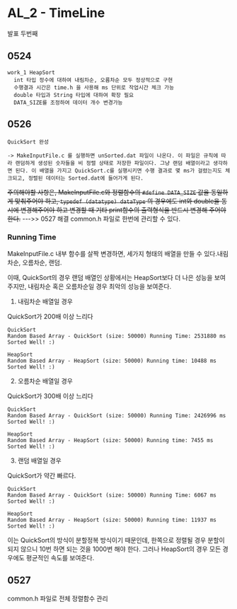 # AL_2 - TimeLine

발표 두번째

## 0524

```
work_1 HeapSort
  int 타입 정수에 대하여 내림차순, 오름차순 모두 정상적으로 구현
  수행결과 시간은 time.h 을 사용해 ms 단위로 작업시간 체크 가능
  double 타입과 String 타입에 대하여 확장 필요
  DATA_SIZE를 조정하여 데이터 개수 변경가능
```

## 0526

```
QuickSort 완성

-> MakeInputFile.c 를 실행하면 unSorted.dat 파일이 나온다. 이 파일은 규칙에 따라 랜덤하게 생성된 숫자들을 비 정렬 상태로 저장한 파일이다. 그냥 랜덤 배열이라고 생각하면 된다. 이 배열을 가지고 QuickSort.c를 실행시키면 수행 결과로 몇 ms가 걸렸는지도 체크되고, 정렬된 데이터는 Sorted.dat에 들어가게 된다.
```

~~주의해야할 사항은, MakeInputFile.c와 정렬함수의 `#define DATA_SIZE` 값을 동일하게 맞춰주어야 하고, `typedef (datatype) dataType` 의 경우에도 int와 double을 동시에 변경해주어야 하고 변경할 때 기타 print함수의 출력형식을 반드시 변경해 주어야 한다.~~
--->> 0527 해결
common.h 파일로 한번에 관리할 수 있다.

### Running Time

MakeInputFile.c 내부 함수를 살짝 변경하면, 세가지 형태의 배열을 만들 수 있다.내림차순, 오름차순, 랜덤.

이때, QuickSort의 경우 랜덤 배열인 상황에서는 HeapSort보다 더 나은 성능을 보여주지만, 내림차순 혹은 오름차순일 경우 최악의 성능을 보여준다.

1. 내림차순 배열일 경우

QuickSort가 200배 이상 느리다

```
QuickSort
Random Based Array - QuickSort (size: 50000) Running Time: 2531880 ms
Sorted Well! :)

HeapSort
Random Based Array - HeapSort (size: 50000) Running time: 10488 ms
Sorted Well! :)
```

2. 오름차순 배열일 경우

QuickSort가 300배 이상 느리다

```
QuickSort
Random Based Array - QuickSort (size: 50000) Running Time: 2426996 ms
Sorted Well! :)

HeapSort
Random Based Array - HeapSort (size: 50000) Running time: 7455 ms
Sorted Well! :)
```

3. 랜덤 배열일 경우

QuickSort가 약간 빠르다.

```
QuickSort
Random Based Array - QuickSort (size: 50000) Running Time: 6067 ms
Sorted Well! :)

HeapSort
Random Based Array - HeapSort (size: 50000) Running time: 11937 ms
Sorted Well! :)
```

이는 QuickSort의 방식이 분할정복 방식이기 때문인데, 한쪽으로 정렬될 경우 분할이 되지 않으니 10번 하면 되는 것을 1000번 해야 한다. 그러나 HeapSort의 경우 모든 경우에도 평균적인 속도를 보여준다.

## 0527

common.h 파일로 전체 정렬함수 관리
